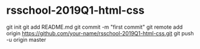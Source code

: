 # rsschool-2019Q1-html-css
git init
git add README.md
git commit -m "first commit"
git remote add origin https://github.com/your-name/rsschool-2019Q1-html-css.git
git push -u origin master
